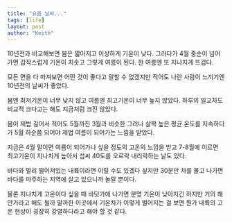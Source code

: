 ```yaml
---
title: "요즘 날씨..."
tags: [life]
layout: post
author: "Keith"
---
```


10년전과 비교해보면 봄은 짧아지고 이상하게 기온이 낮다. 그러다가 4월 중순이 넘어가면 갑작스럽게 기온이 치솟고 그렇게 여름이 된다. 한 여름엔 또 지나치게 뜨겁다.

모든 면을 다 따져보면 어떤 것이 좋다고 말할 수 없겠지만 적어도 나란 사람이 느끼기엔 10년전의 날씨가 좋았다.

봄엔 최저기온이 너무 낮지 않고 여름엔 최고기온이 너무 높지 않았다. 하루의 일교차도 비교적 크다고는 해도 지금처럼 크진 않았다.

봄이 제법 길어서 적어도 5월까진 3월과 비슷한 그러나 살짝 높은 평균 온도를 지속하다가 5월 하순쯤 되어야 제법 여름이 되어가는 느낌을 받았다.

지금은 4월 말이면 여름이 되어가나 싶을 정도의 고온의 느낌을 받고 7-8월에 이르면 최고기온이 지나치게 높아서 섭씨 40도를 오르락 내리락하는 날도 있다. 

바다와 멀리 떨어져있는 내륙이라면 이럴 수도 있겠다 싶지만 30분만 차를 몰고 나가면 바다를 마주하는 지역에 살고 있으니까 놀랄 뿐이다.

물론 지나치게 고온이다 싶을 때 바닷가에 나가면 분명 기온이 낮아지긴 하지만 거의 해안가라고 해도 될까 말까한 이곳에서 기온차가 이렇게 벌어지는 걸 보면 뭔가 내륙의 고온 현상이 굉장히 강렬하다라고 해야 할 것 같다.